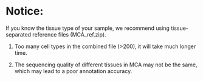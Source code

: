 # Notice:

If you know the tissue type of your sample, we recommend using tissue-separated reference files (MCA_ref.zip).

1. Too many cell types in the combined file (>200), it will take much longer time.

2. The sequencing quality of different tissues in MCA may not be the same, which may lead to a poor annotation accuracy.

